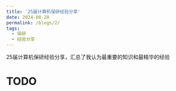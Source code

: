 ```yaml
---
title: '25届计算机保研经验分享'
date: 2024-08-20
permalink: /blogs/2/
tags:
  - 保研
  - 经验分享
---
```


25届计算机保研经验分享，汇总了我认为最重要的知识和最精华的经验

# TODO